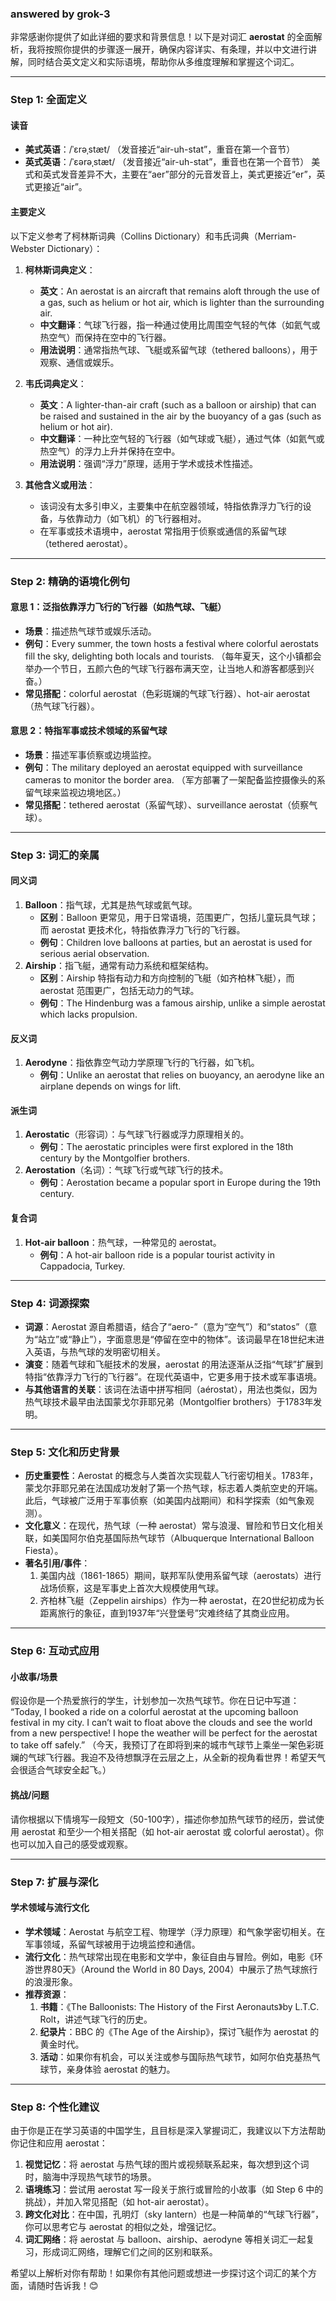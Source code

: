 ### answered by grok-3
非常感谢你提供了如此详细的要求和背景信息！以下是对词汇 **aerostat** 的全面解析，我将按照你提供的步骤逐一展开，确保内容详实、有条理，并以中文进行讲解，同时结合英文定义和实际语境，帮助你从多维度理解和掌握这个词汇。

---

### **Step 1: 全面定义**

#### **读音**
- **美式英语**：/ˈɛrəˌstæt/ （发音接近“air-uh-stat”，重音在第一个音节）
- **英式英语**：/ˈɛərəˌstæt/ （发音接近“air-uh-stat”，重音也在第一个音节）
美式和英式发音差异不大，主要在“aer”部分的元音发音上，美式更接近“er”，英式更接近“air”。

#### **主要定义**
以下定义参考了柯林斯词典（Collins Dictionary）和韦氏词典（Merriam-Webster Dictionary）：
1. **柯林斯词典定义**：
   - **英文**：An aerostat is an aircraft that remains aloft through the use of a gas, such as helium or hot air, which is lighter than the surrounding air.
   - **中文翻译**：气球飞行器，指一种通过使用比周围空气轻的气体（如氦气或热空气）而保持在空中的飞行器。
   - **用法说明**：通常指热气球、飞艇或系留气球（tethered balloons），用于观察、通信或娱乐。

2. **韦氏词典定义**：
   - **英文**：A lighter-than-air craft (such as a balloon or airship) that can be raised and sustained in the air by the buoyancy of a gas (such as helium or hot air).
   - **中文翻译**：一种比空气轻的飞行器（如气球或飞艇），通过气体（如氦气或热空气）的浮力上升并保持在空中。
   - **用法说明**：强调“浮力”原理，适用于学术或技术性描述。

3. **其他含义或用法**：
   - 该词没有太多引申义，主要集中在航空器领域，特指依靠浮力飞行的设备，与依靠动力（如飞机）的飞行器相对。
   - 在军事或技术语境中，aerostat 常指用于侦察或通信的系留气球（tethered aerostat）。

---

### **Step 2: 精确的语境化例句**

#### **意思 1：泛指依靠浮力飞行的飞行器（如热气球、飞艇）**
- **场景**：描述热气球节或娱乐活动。
- **例句**：Every summer, the town hosts a festival where colorful aerostats fill the sky, delighting both locals and tourists.
  （每年夏天，这个小镇都会举办一个节日，五颜六色的气球飞行器布满天空，让当地人和游客都感到兴奋。）
- **常见搭配**：colorful aerostat（色彩斑斓的气球飞行器）、hot-air aerostat（热气球飞行器）。

#### **意思 2：特指军事或技术领域的系留气球**
- **场景**：描述军事侦察或边境监控。
- **例句**：The military deployed an aerostat equipped with surveillance cameras to monitor the border area.
  （军方部署了一架配备监控摄像头的系留气球来监视边境地区。）
- **常见搭配**：tethered aerostat（系留气球）、surveillance aerostat（侦察气球）。

---

### **Step 3: 词汇的亲属**

#### **同义词**
1. **Balloon**：指气球，尤其是热气球或氦气球。
   - **区别**：Balloon 更常见，用于日常语境，范围更广，包括儿童玩具气球；而 aerostat 更技术化，特指依靠浮力飞行的飞行器。
   - **例句**：Children love balloons at parties, but an aerostat is used for serious aerial observation.
2. **Airship**：指飞艇，通常有动力系统和框架结构。
   - **区别**：Airship 特指有动力和方向控制的飞艇（如齐柏林飞艇），而 aerostat 范围更广，包括无动力的气球。
   - **例句**：The Hindenburg was a famous airship, unlike a simple aerostat which lacks propulsion.

#### **反义词**
1. **Aerodyne**：指依靠空气动力学原理飞行的飞行器，如飞机。
   - **例句**：Unlike an aerostat that relies on buoyancy, an aerodyne like an airplane depends on wings for lift.

#### **派生词**
1. **Aerostatic**（形容词）：与气球飞行器或浮力原理相关的。
   - **例句**：The aerostatic principles were first explored in the 18th century by the Montgolfier brothers.
2. **Aerostation**（名词）：气球飞行或气球飞行的技术。
   - **例句**：Aerostation became a popular sport in Europe during the 19th century.

#### **复合词**
1. **Hot-air balloon**：热气球，一种常见的 aerostat。
   - **例句**：A hot-air balloon ride is a popular tourist activity in Cappadocia, Turkey.

---

### **Step 4: 词源探索**

- **词源**：Aerostat 源自希腊语，结合了“aero-”（意为“空气”）和“statos”（意为“站立”或“静止”），字面意思是“停留在空中的物体”。该词最早在18世纪末进入英语，与热气球的发明密切相关。
- **演变**：随着气球和飞艇技术的发展，aerostat 的用法逐渐从泛指“气球”扩展到特指“依靠浮力飞行的飞行器”。在现代英语中，它更多用于技术或军事语境。
- **与其他语言的关联**：该词在法语中拼写相同（aérostat），用法也类似，因为热气球技术最早由法国蒙戈尔菲耶兄弟（Montgolfier brothers）于1783年发明。

---

### **Step 5: 文化和历史背景**

- **历史重要性**：Aerostat 的概念与人类首次实现载人飞行密切相关。1783年，蒙戈尔菲耶兄弟在法国成功发射了第一个热气球，标志着人类航空史的开端。此后，气球被广泛用于军事侦察（如美国内战期间）和科学探索（如气象观测）。
- **文化意义**：在现代，热气球（一种 aerostat）常与浪漫、冒险和节日文化相关联，如美国阿尔伯克基国际热气球节（Albuquerque International Balloon Fiesta）。
- **著名引用/事件**：
  1. 美国内战（1861-1865）期间，联邦军队使用系留气球（aerostats）进行战场侦察，这是军事史上首次大规模使用气球。
  2. 齐柏林飞艇（Zeppelin airships）作为一种 aerostat，在20世纪初成为长距离旅行的象征，直到1937年“兴登堡号”灾难终结了其商业应用。

---

### **Step 6: 互动式应用**

#### **小故事/场景**
假设你是一个热爱旅行的学生，计划参加一次热气球节。你在日记中写道：
“Today, I booked a ride on a colorful aerostat at the upcoming balloon festival in my city. I can’t wait to float above the clouds and see the world from a new perspective! I hope the weather will be perfect for the aerostat to take off safely.”
（今天，我预订了在即将到来的城市气球节上乘坐一架色彩斑斓的气球飞行器。我迫不及待想飘浮在云层之上，从全新的视角看世界！希望天气会很适合气球安全起飞。）

#### **挑战/问题**
请你根据以下情境写一段短文（50-100字），描述你参加热气球节的经历，尝试使用 aerostat 和至少一个相关搭配（如 hot-air aerostat 或 colorful aerostat）。你也可以加入自己的感受或观察。

---

### **Step 7: 扩展与深化**

#### **学术领域与流行文化**
- **学术领域**：Aerostat 与航空工程、物理学（浮力原理）和气象学密切相关。在军事领域，系留气球被用于边境监控和通信。
- **流行文化**：热气球常出现在电影和文学中，象征自由与冒险。例如，电影《环游世界80天》（Around the World in 80 Days, 2004）中展示了热气球旅行的浪漫形象。
- **推荐资源**：
  1. **书籍**：《The Balloonists: The History of the First Aeronauts》by L.T.C. Rolt，讲述气球飞行的历史。
  2. **纪录片**：BBC 的《The Age of the Airship》，探讨飞艇作为 aerostat 的黄金时代。
  3. **活动**：如果你有机会，可以关注或参与国际热气球节，如阿尔伯克基热气球节，亲身体验 aerostat 的魅力。

---

### **Step 8: 个性化建议**

由于你是正在学习英语的中国学生，且目标是深入掌握词汇，我建议以下方法帮助你记住和应用 aerostat：
1. **视觉记忆**：将 aerostat 与热气球的图片或视频联系起来，每次想到这个词时，脑海中浮现热气球节的场景。
2. **语境练习**：尝试用 aerostat 写一段关于旅行或冒险的小故事（如 Step 6 中的挑战），并加入常见搭配（如 hot-air aerostat）。
3. **跨文化对比**：在中国，孔明灯（sky lantern）也是一种简单的“气球飞行器”，你可以思考它与 aerostat 的相似之处，增强记忆。
4. **词汇网络**：将 aerostat 与 balloon、airship、aerodyne 等相关词汇一起复习，形成词汇网络，理解它们之间的区别和联系。

希望以上解析对你有帮助！如果你有其他问题或想进一步探讨这个词汇的某个方面，请随时告诉我！😊